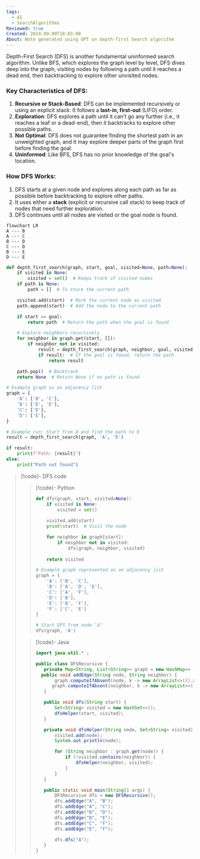 ```yaml
---
tags:
  - AI
  - SearchAlgorithms
Reviewed: true
Created: 2024-09-09T10:03:00
About: Note generated using GPT on depth-first Search algorithm
---
```

Depth-First Search (DFS) is another fundamental uninformed search algorithm. Unlike BFS, which explores the graph level by level, DFS dives deep into the graph, visiting nodes by following a path until it reaches a dead end, then backtracking to explore other unvisited nodes.

### Key Characteristics of DFS:

1. **Recursive or Stack-Based**: DFS can be implemented recursively or using an explicit stack. It follows a **last-in, first-out** (LIFO) order.
2. **Exploration**: DFS explores a path until it can't go any further (i.e., it reaches a leaf or a dead-end), then it backtracks to explore other possible paths.
3. **Not Optimal**: DFS does not guarantee finding the shortest path in an unweighted graph, and it may explore deeper parts of the graph first before finding the goal.
4. **Uninformed**: Like BFS, DFS has no prior knowledge of the goal's location.

### How DFS Works:

1. DFS starts at a given node and explores along each path as far as possible before backtracking to explore other paths.
2. It uses either a **stack** (explicit or recursive call stack) to keep track of nodes that need further exploration.
3. DFS continues until all nodes are visited or the goal node is found.



```mermaid
flowchart LR
A --- B
A --- C
B --- D
C --- D
B --- E
D --- E
```

```python
def depth_first_search(graph, start, goal, visited=None, path=None):
    if visited is None:
        visited = set()  # Keeps track of visited nodes
    if path is None:
        path = []  # To store the current path

    visited.add(start)  # Mark the current node as visited
    path.append(start)  # Add the node to the current path

    if start == goal:
        return path  # Return the path when the goal is found

    # Explore neighbors recursively
    for neighbor in graph.get(start, []):
        if neighbor not in visited:
            result = depth_first_search(graph, neighbor, goal, visited, path)
            if result:  # If the goal is found, return the path
                return result

    path.pop()  # Backtrack
    return None  # Return None if no path is found

# Example graph as an adjacency list
graph = {
    'A': ['B', 'C'],
    'B': ['D', 'E'],
    'C': ['D'],
    'D': ['E'],
}

# Example run: Start from A and find the path to E
result = depth_first_search(graph, 'A', 'E')

if result:
    print(f"Path: {result}")
else:
    print("Path not found")

```


















> [!code]- DFS code
> 
> > [!code]- Python
> > ```python
> > def dfs(graph, start, visited=None):
> >     if visited is None:
> >         visited = set()
> >     
> >     visited.add(start)
> >     print(start)  # Visit the node
> > 
> >     for neighbor in graph[start]:
> >         if neighbor not in visited:
> >             dfs(graph, neighbor, visited)
> >     
> >     return visited
> > 
> > # Example graph represented as an adjacency list
> > graph = {
> >     'A': ['B', 'C'],
> >     'B': ['A', 'D', 'E'],
> >     'C': ['A', 'F'],
> >     'D': ['B'],
> >     'E': ['B', 'F'],
> >     'F': ['C', 'E']
> > }
> > 
> > # Start DFS from node 'A'
> > dfs(graph, 'A')
> > 
> 
> > [!code]- Java
> > ```java
> > import java.util.* ;
> > 
> > public class DFSRecursive {
> >    private Map<String, List<String>> graph = new HashMap<> ();
>  >   public void addEdge(String node, String neighbor) {
>  >        graph.computeIfAbsent(node, k -> new ArrayList<>()).add(neighbor);
>  >       graph.computeIfAbsent(neighbor, k -> new ArrayList<>()).add(node); 
>  >    }
>  >
>  >    public void dfs(String start) {
>  >        Set<String> visited = new HashSet<>();
>  >        dfsHelper(start, visited);
>  >    }
>  >
>  >    private void dfsHelper(String node, Set<String> visited) {
>  >        visited.add(node);
>  >        System.out.println(node);
>  >
>  >        for (String neighbor : graph.get(node)) {
>  >            if (!visited.contains(neighbor)) {
>  >                dfsHelper(neighbor, visited);
>  >            }
>  >        }
>  >    }
>  >
>  >    public static void main(String[] args) {
>  >        DFSRecursive dfs = new DFSRecursive();
>  >        dfs.addEdge("A", "B");
>  >        dfs.addEdge("A", "C");
>  >        dfs.addEdge("B", "D");
>  >        dfs.addEdge("B", "E");
>  >        dfs.addEdge("C", "F");
>  >        dfs.addEdge("E", "F");
>  >
>  >        dfs.dfs("A");
>  >    }
>  > }
>  > ```
>  






